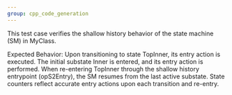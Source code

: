 ```yaml
---
group: cpp_code_generation
---
```

This test case verifies the shallow history behavior of the state machine (SM) in MyClass.

Expected Behavior:
Upon transitioning to state TopInner, its entry action is executed.
The initial substate Inner is entered, and its entry action is performed.
When re-entering TopInner through the shallow history entrypoint (opS2Entry), the SM resumes from the last active substate.
State counters reflect accurate entry actions upon each transition and re-entry.
